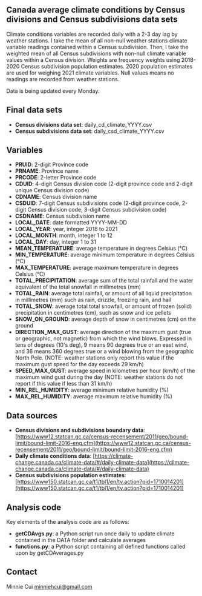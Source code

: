 ## Canada average climate conditions by Census divisions and Census subdivisions data sets

Climate conditions variables are recorded daily with a 2-3 day lag by weather stations. I take the mean of all non-null weather stations climate variable readings contained within a Census subdivision. Then, I take the weighted mean of all Census subdivisions with non-null climate variable values within a Census division. Weights are frequency weights using 2018-2020 Census subdivision population estimates. 2020 population estimates are used for weighing 2021 climate variables. Null values means no readings are recorded from weather stations.

Data is being updated every Monday.

## Final data sets

- **Census divisions data set**:    daily_cd_climate_YYYY.csv
- **Census subdivisions data set**: daily_csd_climate_YYYY.csv

## Variables

- **PRUID**: 2-digit Province code
- **PRNAME**: Province name
- **PRCODE**: 2-letter Province code
- **CDUID**: 4-digit Census division code (2-digit province code and 2-digit unique Census division code)
- **CDNAME**: Census division name
- **CSDUID**: 7-digit Census subdivisions code (2-digit province code, 2-digit Census division code, 3-digit Census subdivision code)
- **CSDNAME**: Census subdivision name
- **LOCAL_DATE**: date formatted YYYY-MM-DD
- **LOCAL_YEAR**: year, integer 2018 to 2021
- **LOCAL_MONTH**: month, integer 1 to 12
- **LOCAL_DAY**: day, integer 1 to 31
- **MEAN_TEMPERATURE**: average temperature in degrees Celsius (°C)
- **MIN_TEMPERATURE**: average minimum temperature in degrees Celsius (°C)
- **MAX_TEMPERATURE**: average maximum temperature in degrees Celsius (°C)
- **TOTAL_PRECIPITATION**: average sum of the total rainfall and the water equivalent of the total snowfall in millimetres (mm)
- **TOTAL_RAIN**: average total rainfall, or amount of all liquid precipitation in millimetres (mm) such as rain, drizzle, freezing rain, and hail
- **TOTAL_SNOW**: average total total snowfall, or amount of frozen (solid) precipitation in centimetres (cm), such as snow and ice pellets
- **SNOW_ON_GROUND**: average depth of snow in centimetres (cm) on the ground
- **DIRECTION_MAX_GUST**: average direction of the maximum gust (true or geographic, not magnetic) from which the wind blows. Expressed in tens of degrees (10's deg), 9 means 90 degrees true or an east wind, and 36 means 360 degrees true or a wind blowing from the geographic North Pole. (NOTE: weather stations only report this value if the maximum gust speed for the day exceeds 29 km/h)
- **SPEED_MAX_GUST**: average speed in kilometres per hour (km/h) of the maximum wind gust during the day (NOTE: weather stations do not report if this value if less than 31 km/h)
- **MIN_REL_HUMIDITY**: average minimum relative humidity (%)
- **MAX_REL_HUMIDITY**: average maximum relative humidity (%)

## Data sources

- **Census divisions and subdivisions boundary data**: [https://www12.statcan.gc.ca/census-recensement/2011/geo/bound-limit/bound-limit-2016-eng.cfm](https://www12.statcan.gc.ca/census-recensement/2011/geo/bound-limit/bound-limit-2016-eng.cfm)
- **Daily climate conditions data**: [https://climate-change.canada.ca/climate-data/#/daily-climate-data](https://climate-change.canada.ca/climate-data/#/daily-climate-data)
- **Census subdivisions population estimates**: [https://www150.statcan.gc.ca/t1/tbl1/en/tv.action?pid=1710014201](https://www150.statcan.gc.ca/t1/tbl1/en/tv.action?pid=1710014201)

## Analysis code

Key elements of the analysis code are as follows:
- **getCDAvgs.py**: a Python script run once daily to update climate contained in the DATA folder and calculate averages
- **functions.py**: a Python script containing all defined functions called upon by getCDAverages.py

## Contact
Minnie Cui
minniehcui@gmail.com

